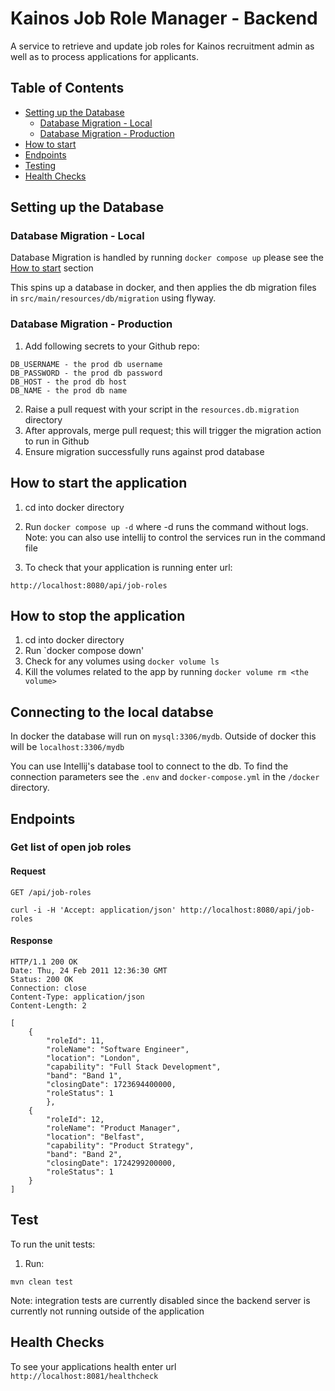 # Kainos Job Role Manager - Backend

A service to retrieve and update job roles for Kainos recruitment admin as well as to process applications for applicants.
## Table of Contents

- [Setting up the Database](#db-setup)
   - [Database Migration - Local](#db-local)
   - [Database Migration - Production](#db-prod)
- [How to start](#start)
- [Endpoints](#endpoints)
- [Testing](#test)
- [Health Checks](#health)


## Setting up the Database
### Database Migration - Local

Database Migration is handled by running `docker compose up` please see the [How to start](#start) section

This spins up a database in docker, and then applies the db migration files in `src/main/resources/db/migration` using flyway.

### Database Migration - Production


1. Add following secrets to your Github repo:

```
DB_USERNAME - the prod db username
DB_PASSWORD - the prod db password
DB_HOST - the prod db host
DB_NAME - the prod db name
```

2. Raise a pull request with your script in the `resources.db.migration` directory
3. After approvals, merge pull request; this will trigger the migration action to run in Github
4. Ensure migration successfully runs against prod database

## How to start the application

1. cd into docker directory
2. Run `docker compose up -d` where -d runs the command without logs. Note: you can also use intellij to control the services run in the command file
   
1. To check that your application is running enter url:

```
http://localhost:8080/api/job-roles
```

## How to stop the application

1. cd into docker directory
2. Run `docker compose down'
3. Check for any volumes using `docker volume ls`
4. Kill the volumes related to the app by running `docker volume rm <the volume>`

## Connecting to the local databse

In docker the database will run on `mysql:3306/mydb`. Outside of docker this will be `localhost:3306/mydb`

You can use Intellij's database tool to connect to the db. To find the connection parameters see the `.env` and `docker-compose.yml` in the `/docker` directory.


## Endpoints
### Get list of open job roles
#### Request
`GET /api/job-roles`

```
curl -i -H 'Accept: application/json' http://localhost:8080/api/job-roles
```

#### Response
    HTTP/1.1 200 OK
    Date: Thu, 24 Feb 2011 12:36:30 GMT
    Status: 200 OK
    Connection: close
    Content-Type: application/json
    Content-Length: 2
    
    [
        {
            "roleId": 11,
            "roleName": "Software Engineer",
            "location": "London",
            "capability": "Full Stack Development",
            "band": "Band 1",
            "closingDate": 1723694400000,
            "roleStatus": 1
            },
        {
            "roleId": 12,
            "roleName": "Product Manager",
            "location": "Belfast",
            "capability": "Product Strategy",
            "band": "Band 2",
            "closingDate": 1724299200000,
            "roleStatus": 1
        }
    ]


## Test
To run the unit tests:
1. Run:

```
mvn clean test
```

Note: integration tests are currently disabled since the backend server is currently not running outside of the application

## Health Checks


To see your applications health enter url `http://localhost:8081/healthcheck`
